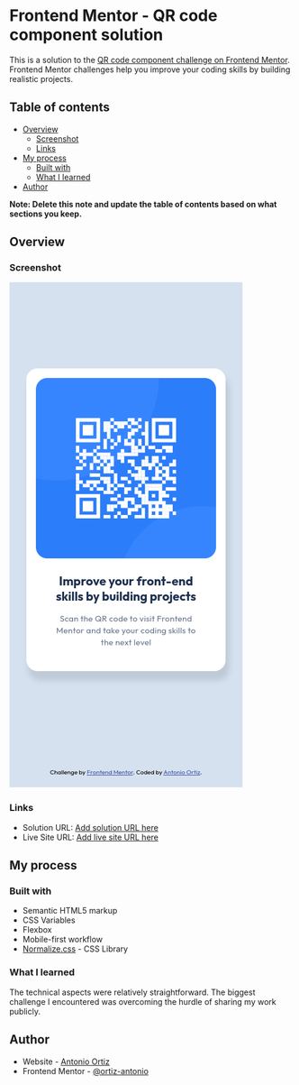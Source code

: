 # Frontend Mentor - QR code component solution

This is a solution to the [QR code component challenge on Frontend Mentor](https://www.frontendmentor.io/challenges/qr-code-component-iux_sIO_H). Frontend Mentor challenges help you improve your coding skills by building realistic projects.

## Table of contents

- [Overview](#overview)
  - [Screenshot](#screenshot)
  - [Links](#links)
- [My process](#my-process)
  - [Built with](#built-with)
  - [What I learned](#what-i-learned)
- [Author](#author)

**Note: Delete this note and update the table of contents based on what sections you keep.**

## Overview

### Screenshot

![](./screenshot.png)

### Links

- Solution URL: [Add solution URL here](https://github.com/ortiz-antonio/FM-QR)
- Live Site URL: [Add live site URL here](https://ortiz-antonio.github.io/FM-QR/)

## My process

### Built with

- Semantic HTML5 markup
- CSS Variables
- Flexbox
- Mobile-first workflow
- [Normalize.css](https://necolas.github.io/normalize.css/) - CSS Library

### What I learned

The technical aspects were relatively straightforward. The biggest challenge I encountered was overcoming the hurdle of sharing my work publicly.

## Author

- Website - [Antonio Ortiz](https://ortiz.studio)
- Frontend Mentor - [@ortiz-antonio](https://www.frontendmentor.io/profile/ortiz-antonio)
